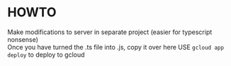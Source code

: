 # HOWTO

Make modifications to server in separate project (easier for typescript nonsense)  
Once you have turned the .ts file into .js, copy it over here
USE `gcloud app deploy` to deploy to gcloud
